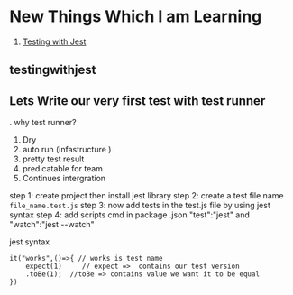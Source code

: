 # New Things Which I am Learning

1. [Testing with Jest](https://github.com/SYED-AHMED-808/learning#testingwithjest)



## testingwithjest

 ## Lets Write our very first test with test runner

. why test runner? 
1. Dry
2. auto run (infastructure )
3. pretty test result
4. predicatable for team
5. Continues intergration

step 1: create project then install jest library
step 2: create a test file name ``` file_name.test.js```
step 3: now add tests in the test.js file by using jest syntax
step 4: add scripts cmd in package .json "test":"jest" and "watch":"jest --watch"


jest syntax

``` 
it("works",()=>{ // works is test name
    expect(1)     // expect =>  contains our test version
    .toBe(1);  //toBe => contains value we want it to be equal 
})
```
